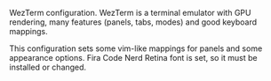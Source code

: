WezTerm configuration. WezTerm is a terminal emulator with GPU rendering,
many features (panels, tabs, modes) and good keyboard mappings.

This configuration sets some vim-like mappings for panels and some appearance
options. Fira Code Nerd Retina font is set, so it must be installed or changed.

